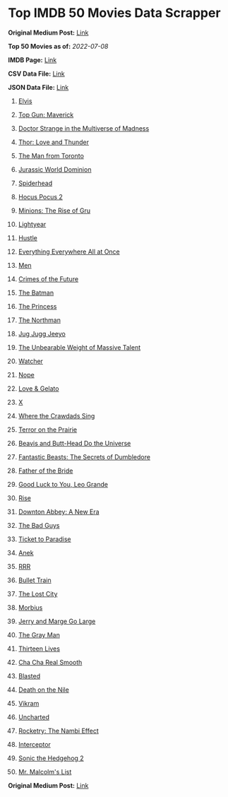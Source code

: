 # Top IMDB 50 Movies Data Scrapper

**Original Medium Post:** [Link](https://medium.com/@nishantsahoo/which-movie-should-i-watch-5c83a3c0f5b1) 

**Top 50 Movies as of:** _2022-07-08_

**IMDB Page:** [Link](http://www.imdb.com/search/title?release_date=2022,2022&title_type=feature)

**CSV Data File:** [Link](/Data/data.csv)

**JSON Data File:** [Link](/Data/data.json)

1. [Elvis](https://www.imdb.com/title/tt3704428/?ref_=adv_li_tt)

2. [Top Gun: Maverick](https://www.imdb.com/title/tt1745960/?ref_=adv_li_tt)

3. [Doctor Strange in the Multiverse of Madness](https://www.imdb.com/title/tt9419884/?ref_=adv_li_tt)

4. [Thor: Love and Thunder](https://www.imdb.com/title/tt10648342/?ref_=adv_li_tt)

5. [The Man from Toronto](https://www.imdb.com/title/tt11671006/?ref_=adv_li_tt)

6. [Jurassic World Dominion](https://www.imdb.com/title/tt8041270/?ref_=adv_li_tt)

7. [Spiderhead](https://www.imdb.com/title/tt9783600/?ref_=adv_li_tt)

8. [Hocus Pocus 2](https://www.imdb.com/title/tt11909878/?ref_=adv_li_tt)

9. [Minions: The Rise of Gru](https://www.imdb.com/title/tt5113044/?ref_=adv_li_tt)

10. [Lightyear](https://www.imdb.com/title/tt10298810/?ref_=adv_li_tt)

11. [Hustle](https://www.imdb.com/title/tt8009428/?ref_=adv_li_tt)

12. [Everything Everywhere All at Once](https://www.imdb.com/title/tt6710474/?ref_=adv_li_tt)

13. [Men](https://www.imdb.com/title/tt13841850/?ref_=adv_li_tt)

14. [Crimes of the Future](https://www.imdb.com/title/tt14549466/?ref_=adv_li_tt)

15. [The Batman](https://www.imdb.com/title/tt1877830/?ref_=adv_li_tt)

16. [The Princess](https://www.imdb.com/title/tt13406136/?ref_=adv_li_tt)

17. [The Northman](https://www.imdb.com/title/tt11138512/?ref_=adv_li_tt)

18. [Jug Jugg Jeeyo](https://www.imdb.com/title/tt13449624/?ref_=adv_li_tt)

19. [The Unbearable Weight of Massive Talent](https://www.imdb.com/title/tt11291274/?ref_=adv_li_tt)

20. [Watcher](https://www.imdb.com/title/tt12004038/?ref_=adv_li_tt)

21. [Nope](https://www.imdb.com/title/tt10954984/?ref_=adv_li_tt)

22. [Love & Gelato](https://www.imdb.com/title/tt15521050/?ref_=adv_li_tt)

23. [X](https://www.imdb.com/title/tt13560574/?ref_=adv_li_tt)

24. [Where the Crawdads Sing](https://www.imdb.com/title/tt9411972/?ref_=adv_li_tt)

25. [Terror on the Prairie](https://www.imdb.com/title/tt14043966/?ref_=adv_li_tt)

26. [Beavis and Butt-Head Do the Universe](https://www.imdb.com/title/tt14145426/?ref_=adv_li_tt)

27. [Fantastic Beasts: The Secrets of Dumbledore](https://www.imdb.com/title/tt4123432/?ref_=adv_li_tt)

28. [Father of the Bride](https://www.imdb.com/title/tt13249596/?ref_=adv_li_tt)

29. [Good Luck to You, Leo Grande](https://www.imdb.com/title/tt13352968/?ref_=adv_li_tt)

30. [Rise](https://www.imdb.com/title/tt11242162/?ref_=adv_li_tt)

31. [Downton Abbey: A New Era](https://www.imdb.com/title/tt11703710/?ref_=adv_li_tt)

32. [The Bad Guys](https://www.imdb.com/title/tt8115900/?ref_=adv_li_tt)

33. [Ticket to Paradise](https://www.imdb.com/title/tt14109724/?ref_=adv_li_tt)

34. [Anek](https://www.imdb.com/title/tt13919802/?ref_=adv_li_tt)

35. [RRR](https://www.imdb.com/title/tt8178634/?ref_=adv_li_tt)

36. [Bullet Train](https://www.imdb.com/title/tt12593682/?ref_=adv_li_tt)

37. [The Lost City](https://www.imdb.com/title/tt13320622/?ref_=adv_li_tt)

38. [Morbius](https://www.imdb.com/title/tt5108870/?ref_=adv_li_tt)

39. [Jerry and Marge Go Large](https://www.imdb.com/title/tt8323668/?ref_=adv_li_tt)

40. [The Gray Man](https://www.imdb.com/title/tt1649418/?ref_=adv_li_tt)

41. [Thirteen Lives](https://www.imdb.com/title/tt12262116/?ref_=adv_li_tt)

42. [Cha Cha Real Smooth](https://www.imdb.com/title/tt14376344/?ref_=adv_li_tt)

43. [Blasted](https://www.imdb.com/title/tt14866710/?ref_=adv_li_tt)

44. [Death on the Nile](https://www.imdb.com/title/tt7657566/?ref_=adv_li_tt)

45. [Vikram](https://www.imdb.com/title/tt9179430/?ref_=adv_li_tt)

46. [Uncharted](https://www.imdb.com/title/tt1464335/?ref_=adv_li_tt)

47. [Rocketry: The Nambi Effect](https://www.imdb.com/title/tt9263550/?ref_=adv_li_tt)

48. [Interceptor](https://www.imdb.com/title/tt14174940/?ref_=adv_li_tt)

49. [Sonic the Hedgehog 2](https://www.imdb.com/title/tt12412888/?ref_=adv_li_tt)

50. [Mr. Malcolm's List](https://www.imdb.com/title/tt12545566/?ref_=adv_li_tt)

**Original Medium Post:** [Link](https://medium.com/@nishantsahoo/which-movie-should-i-watch-5c83a3c0f5b1) 
